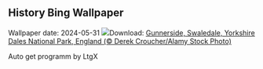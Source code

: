 ## History Bing Wallpaper
Wallpaper date: 2024-05-31
![](https://www.bing.com/th?id=OHR.YorkshireDalesNP_DE-DE2262987650_UHD.jpg&w=1000)Download: [Gunnerside, Swaledale, Yorkshire Dales National Park, England (© Derek Croucher/Alamy Stock Photo)](https://www.bing.com/th?id=OHR.YorkshireDalesNP_DE-DE2262987650_UHD.jpg)

Auto get programm by LtgX
